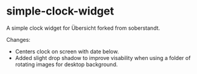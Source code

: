 simple-clock-widget
===================

A simple clock widget for Übersicht forked from soberstandt.

Changes:
- Centers clock on screen with date below. 
- Added slight drop shadow to improve visability when using a folder of rotating images for desktop background.
